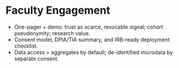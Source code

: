 # Faculty Engagement

- One-pager + demo: trust as scarce, revocable signal; cohort pseudonymity; research value.  
- Consent model, DPIA/TIA summary, and IRB-ready deployment checklist.  
- Data access = aggregates by default; de-identified microdata by separate consent.
